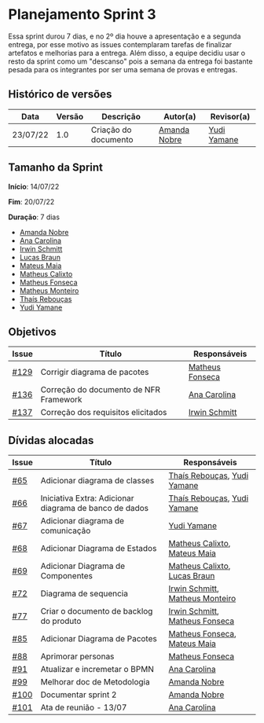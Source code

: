 # Planejamento Sprint 3

Essa sprint durou 7 dias, e no 2º dia houve a apresentação e a segunda entrega, por esse motivo as issues contemplaram tarefas de finalizar artefatos e melhorias para a entrega. 
Além disso, a equipe decidiu usar o resto da sprint como um "descanso" pois a semana da entrega foi bastante pesada para os integrantes por ser uma semana de provas e entregas. 

## Histórico de versões

| Data     | Versão | Descrição            | Autor(a)                                     | Revisor(a)                                  |
| -------- | ------ | -------------------- | -------------------------------------------- | ------------------------------------------- |
| 23/07/22 | 1.0    | Criação do documento | [Amanda Nobre](https://github.com/AmandaNbr) | [Yudi Yamane](https://github.com/yudi-azvd) |

## Tamanho da Sprint

**Início**: 14/07/22

**Fim**: 20/07/22

**Duração**: 7 dias

- [Amanda Nobre](https://github.com/AmandaNbr)
- [Ana Carolina](https://github.com/AnaCarolinaRodriguesLeite)
- [Irwin Schmitt](https://github.com/irwinschmitt)
- [Lucas Braun](https://github.com/lbvx)
- [Mateus Maia](https://github.com/mateusmaiamaia)
- [Matheus Calixto](https://github.com/matheuscvp)
- [Matheus Fonseca](https://github.com/gatotabaco) 
- [Matheus Monteiro](https://github.com/matheusyanmonteiro)
- [Thaís Rebouças](https://github.com/thais-ra)
- [Yudi Yamane](https://github.com/yudi-azvd)

## Objetivos

| Issue                                                                     | Título                                 | Responsáveis                                                 |
| ------------------------------------------------------------------------- | -------------------------------------- | ------------------------------------------------------------ |
| [#129](https://github.com/UnBArqDsw2022-1/2022.1_G4_FluxoAgil/issues/129) | Corrigir diagrama de pacotes           | [Matheus Fonseca](https://github.com/gatotabaco)             |
| [#136](https://github.com/UnBArqDsw2022-1/2022.1_G4_FluxoAgil/issues/136) | Correção do documento de NFR Framework | [Ana Carolina](https://github.com/AnaCarolinaRodriguesLeite) |
| [#137](https://github.com/UnBArqDsw2022-1/2022.1_G4_FluxoAgil/issues/137) | Correção dos requisitos elicitados     | [Irwin Schmitt](https://github.com/irwinschmitt)             |

## Dívidas alocadas

| Issue                                                                     | Título                                                 | Responsáveis                                                                                                |
| ------------------------------------------------------------------------- | ------------------------------------------------------ | ----------------------------------------------------------------------------------------------------------- |
| [#65](https://github.com/UnBArqDsw2022-1/2022.1_G4_FluxoAgil/issues/65)   | Adicionar diagrama de classes                          | [Thaís Rebouças](https://github.com/thais-ra), [Yudi Yamane](https://github.com/yudi-azvd)                  |
| [#66](https://github.com/UnBArqDsw2022-1/2022.1_G4_FluxoAgil/issues/66)   | Iniciativa Extra: Adicionar diagrama de banco de dados | [Thaís Rebouças](https://github.com/thais-ra), [Yudi Yamane](https://github.com/yudi-azvd)                  |
| [#67](https://github.com/UnBArqDsw2022-1/2022.1_G4_FluxoAgil/issues/67)   | Adicionar diagrama de comunicação                      | [Yudi Yamane](https://github.com/yudi-azvd)                                                                 |
| [#68](https://github.com/UnBArqDsw2022-1/2022.1_G4_FluxoAgil/issues/68)   | Adicionar Diagrama de Estados                          | [Matheus Calixto](https://github.com/matheuscvp), [Mateus Maia](https://github.com/mateusmaiamaia)          |
| [#69](https://github.com/UnBArqDsw2022-1/2022.1_G4_FluxoAgil/issues/69)   | Adicionar Diagrama de Componentes                      | [Matheus Calixto](https://github.com/matheuscvp), [Lucas Braun](https://github.com/lbvx)                    |
| [#72](https://github.com/UnBArqDsw2022-1/2022.1_G4_FluxoAgil/issues/72)   | Diagrama de sequencia                                  | [Irwin Schmitt](https://github.com/irwinschmitt), [Matheus Monteiro](https://github.com/matheusyanmonteiro) |
| [#77](https://github.com/UnBArqDsw2022-1/2022.1_G4_FluxoAgil/issues/77)   | Criar o documento de backlog do produto                | [Irwin Schmitt](https://github.com/irwinschmitt), [Matheus Fonseca](https://github.com/gatotabaco)          |
| [#85](https://github.com/UnBArqDsw2022-1/2022.1_G4_FluxoAgil/issues/85)   | Adicionar Diagrama de Pacotes                          | [Matheus Fonseca](https://github.com/gatotabaco), [Mateus Maia](https://github.com/mateusmaiamaia)          |
| [#88](https://github.com/UnBArqDsw2022-1/2022.1_G4_FluxoAgil/issues/88)   | Aprimorar personas                                     | [Matheus Fonseca](https://github.com/gatotabaco)                                                            |
| [#91](https://github.com/UnBArqDsw2022-1/2022.1_G4_FluxoAgil/issues/91)   | Atualizar e incremetar o BPMN                          | [Ana Carolina](https://github.com/AnaCarolinaRodriguesLeite)                                                |
| [#99](https://github.com/UnBArqDsw2022-1/2022.1_G4_FluxoAgil/issues/99)   | Melhorar doc de Metodologia                            | [Amanda Nobre](https://github.com/AmandaNbr)                                                                |
| [#100](https://github.com/UnBArqDsw2022-1/2022.1_G4_FluxoAgil/issues/100) | Documentar sprint 2                                    | [Amanda Nobre](https://github.com/AmandaNbr)                                                                |
| [#101](https://github.com/UnBArqDsw2022-1/2022.1_G4_FluxoAgil/issues/101) | Ata de reunião - 13/07                                 | [Ana Carolina](https://github.com/AnaCarolinaRodriguesLeite)                                                |
